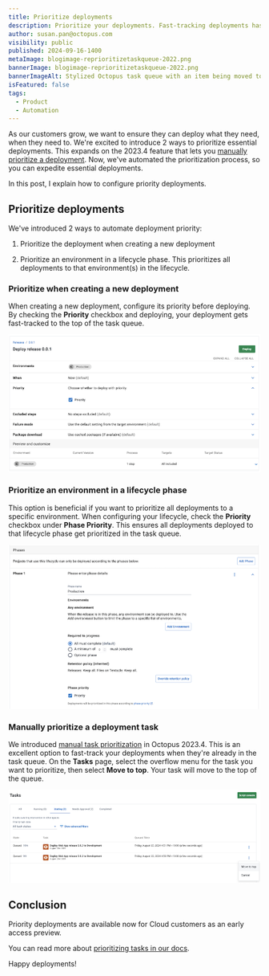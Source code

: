 ```yaml
---
title: Prioritize deployments
description: Prioritize your deployments. Fast-tracking deployments has never been easier. 
author: susan.pan@octopus.com
visibility: public
published: 2024-09-16-1400
metaImage: blogimage-reprioritizetaskqueue-2022.png
bannerImage: blogimage-reprioritizetaskqueue-2022.png
bannerImageAlt: Stylized Octopus task queue with an item being moved to number one position.
isFeatured: false
tags: 
  - Product
  - Automation
---
```


As our customers grow, we want to ensure they can deploy what they need, when they need to. We're excited to introduce 2 ways to prioritize essential deployments. This expands on the 2023.4 feature that lets you [manually prioritize a deployment](https://octopus.com/blog/reprioritize-task-queue). Now, we've automated the prioritization process, so you can expedite essential deployments.

In this post, I explain how to configure priority deployments.

## Prioritize deployments

We've introduced 2 ways to automate deployment priority:

1. Prioritize the deployment when creating a new deployment

2. Prioritize an environment in a lifecycle phase. This prioritizes all deployments to that environment(s) in the lifecycle.

### Prioritize when creating a new deployment

When creating a new deployment, configure its priority before deploying. By checking the **Priority** checkbox and deploying, your deployment gets fast-tracked to the top of the task queue.

![Configure priority when creating a new deployment](priority-deployments-create-deployment.png)

### Prioritize an environment in a lifecycle phase

This option is beneficial if you want to prioritize all deployments to a specific environment. When configuring your lifecycle, check the **Priority** checkbox under **Phase Priority**. This ensures all deployments deployed to that lifecycle phase get prioritized in the task queue.

![Configure priority for an environment in a lifecycle phase](priority-deployments-lifecycle-phase.png)

### Manually prioritize a deployment task

We introduced [manual task prioritization](https://octopus.com/blog/reprioritize-task-queue) in Octopus 2023.4. This is an excellent option to fast-track your deployments when they're already in the task queue. On the **Tasks** page, select the overflow menu for the task you want to prioritize, then select **Move to top**. Your task will move to the top of the queue.

![Fast-track your deployment by manually moving to top](priority-deployments-move-to-top.png)

## Conclusion

Priority deployments are available now for Cloud customers as an early access preview.

You can read more about [prioritizing tasks in our docs](https://octopus.com/docs/tasks/prioritize-tasks).

Happy deployments!